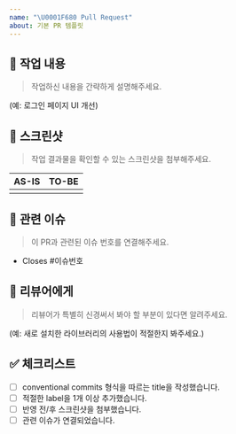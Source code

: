 ```yaml
---
name: "\U0001F680 Pull Request"
about: 기본 PR 템플릿
---
```


<!--
title 형식은 다음과 같이 conventional commits에 따라 작성해주세요:
(출처: https://www.conventionalcommits.org/ko/v1.0.0)
<타입>[적용 범위(선택 사항)]: <설명>

[본문(선택 사항)]

[꼬리말(선택 사항)]
-->

## 🚀 작업 내용

> 작업하신 내용을 간략하게 설명해주세요.

(예: 로그인 페이지 UI 개선)

## 📸 스크린샷

> 작업 결과물을 확인할 수 있는 스크린샷을 첨부해주세요.

| AS-IS | TO-BE |
| :---: | :---: |
|       |       |

## 🔗 관련 이슈

> 이 PR과 관련된 이슈 번호를 연결해주세요.

- Closes #이슈번호

## 🙏 리뷰어에게

> 리뷰어가 특별히 신경써서 봐야 할 부분이 있다면 알려주세요.

(예: 새로 설치한 라이브러리의 사용법이 적절한지 봐주세요.)

## ✅ 체크리스트

- [ ] conventional commits 형식을 따르는 title을 작성했습니다.
- [ ] 적절한 label을 1개 이상 추가했습니다.
- [ ] 반영 전/후 스크린샷을 첨부했습니다.
- [ ] 관련 이슈가 연결되었습니다.
